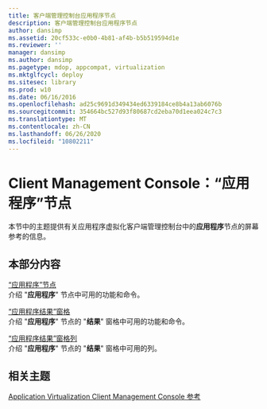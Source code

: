```yaml
---
title: 客户端管理控制台应用程序节点
description: 客户端管理控制台应用程序节点
author: dansimp
ms.assetid: 20cf533c-e0b0-4b81-af4b-b5b519594d1e
ms.reviewer: ''
manager: dansimp
ms.author: dansimp
ms.pagetype: mdop, appcompat, virtualization
ms.mktglfcycl: deploy
ms.sitesec: library
ms.prod: w10
ms.date: 06/16/2016
ms.openlocfilehash: ad25c9691d349434ed6339184ce8b4a13ab6076b
ms.sourcegitcommit: 354664bc527d93f80687cd2eba70d1eea024c7c3
ms.translationtype: MT
ms.contentlocale: zh-CN
ms.lasthandoff: 06/26/2020
ms.locfileid: "10802211"
---
```

# Client Management Console：“应用程序”节点


本节中的主题提供有关应用程序虚拟化客户端管理控制台中的**应用程序**节点的屏幕参考的信息。

## 本部分内容


<a href="" id="applications-node"></a>[“应用程序”节点](applications-node.md)  
介绍 "**应用程序**" 节点中可用的功能和命令。

<a href="" id="applications-results-pane"></a>[“应用程序结果”窗格](applications-results-pane.md)  
介绍 "**应用程序**" 节点的 "**结果**" 窗格中可用的功能和命令。

<a href="" id="applications-results-pane-columns"></a>[“应用程序结果”窗格列](applications-results-pane-columns.md)  
介绍 "**应用程序**" 节点的 "**结果**" 窗格中可用的列。

## 相关主题


[Application Virtualization Client Management Console 参考](application-virtualization-client-management-console-reference.md)

 

 






